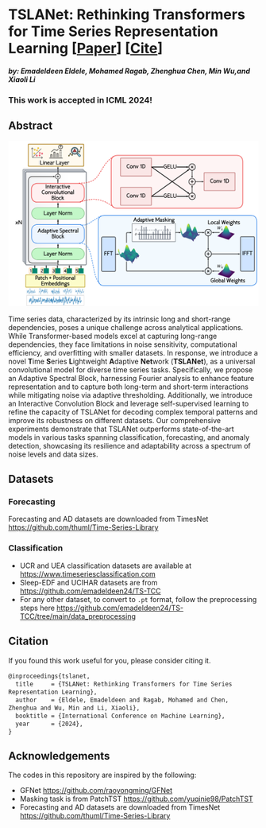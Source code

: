 # TSLANet: Rethinking Transformers for Time Series Representation Learning [[Paper](https://arxiv.org/pdf/2404.08472.pdf)] [[Cite](#citation)]
#### *by: Emadeldeen Eldele, Mohamed Ragab, Zhenghua Chen, Min Wu,and Xiaoli Li*

### This work is accepted in ICML 2024!

## Abstract
<p align="center">
<img src="misc/TSLANet.png" width="600" class="center">
</p>

Time series data, characterized by its intrinsic long and short-range dependencies, poses a unique challenge across analytical applications. While Transformer-based models excel at capturing long-range dependencies, they face limitations in noise sensitivity, computational efficiency, and overfitting with smaller datasets. In response, we introduce a novel <b>T</b>ime <b>S</b>eries <b>L</b>ightweight <b>A</b>daptive <b>Net</b>work (<b>TSLANet</b>), as a universal convolutional model for diverse time series tasks. Specifically, we propose an Adaptive Spectral Block, harnessing Fourier analysis to enhance feature representation and to capture both long-term and short-term interactions while mitigating noise via adaptive thresholding. Additionally, we introduce an Interactive Convolution Block and leverage self-supervised learning to refine the capacity of TSLANet for decoding complex temporal patterns and improve its robustness on different datasets. Our comprehensive experiments demonstrate that TSLANet outperforms state-of-the-art models in various tasks spanning classification, forecasting, and anomaly detection, showcasing its resilience and adaptability across a spectrum of noise levels and data sizes.


## Datasets
### Forecasting
Forecasting and AD datasets are downloaded from TimesNet https://github.com/thuml/Time-Series-Library

### Classification
- UCR and UEA classification datasets are available at https://www.timeseriesclassification.com
- Sleep-EDF and UCIHAR datasets are from https://github.com/emadeldeen24/TS-TCC
- For any other dataset, to convert to `.pt` format, follow the preprocessing steps here https://github.com/emadeldeen24/TS-TCC/tree/main/data_preprocessing



## Citation
If you found this work useful for you, please consider citing it.
```
@inproceedings{tslanet,
  title     = {TSLANet: Rethinking Transformers for Time Series Representation Learning},
  author    = {Eldele, Emadeldeen and Ragab, Mohamed and Chen, Zhenghua and Wu, Min and Li, Xiaoli},
  booktitle = {International Conference on Machine Learning},
  year      = {2024},
}
```

## Acknowledgements
The codes in this repository are inspired by the following:

- GFNet https://github.com/raoyongming/GFNet
- Masking task is from PatchTST https://github.com/yuqinie98/PatchTST
- Forecasting and AD datasets are downloaded from TimesNet https://github.com/thuml/Time-Series-Library
